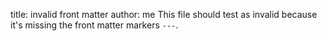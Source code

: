 title: invalid front matter
author: me
This file should test as invalid because it's missing the front matter markers `---`.